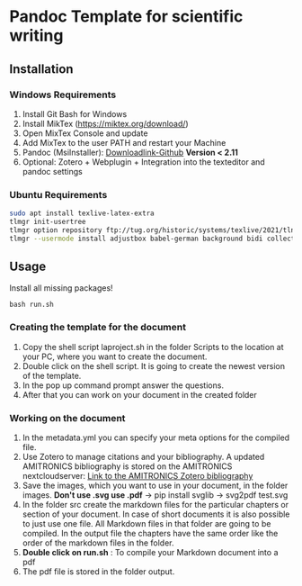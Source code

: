 # Pandoc Template for scientific writing

## Installation

### Windows Requirements

1. Install Git Bash for Windows
2. Install MikTex (https://miktex.org/download/)
2. Open MixTex Console and update
3. Add MixTex to the user PATH and restart your Machine
2. Pandoc (MsiInstaller): [Downloadlink-Github](https://github.com/jgm/pandoc/releases/download/2.10.1/pandoc-2.10.1-windows-x86_64.msis) **Version < 2.11**
3. Optional: Zotero + Webplugin + Integration into the texteditor and pandoc settings

### Ubuntu Requirements

~~~sh
sudo apt install texlive-latex-extra
tlmgr init-usertree
tlmgr option repository ftp://tug.org/historic/systems/texlive/2021/tlnet-final
tlmgr --usermode install adjustbox babel-german background bidi collectbox csquotes everypage filehook footmisc footnotebackref framed fvextra letltxmacro ly1 mdframed mweights needspace pagecolor sourcecodepro sourcesanspro titling ucharcat ulem unicode-math upquote xecjk xurl zref
~~~

## Usage

Install all missing packages!

```
bash run.sh
```

### Creating the template for the document 
1. Copy the shell script laproject.sh in the folder Scripts to the location at your PC, where you want to create the document.
2. Double click on the shell script. It is going to create the newest version of the template.
3. In the pop up command prompt answer the questions.
4. After that you can work on your document in the created folder

### Working on the document


1. In the metadata.yml you can specify your meta options for the compiled file.
2. Use Zotero to manage citations and your bibliography. A updated AMITRONICS bibliography is stored on the AMITRONICS nextcloudserver: [Link to the AMITRONICS Zotero bibliography](https://amitronics.net/apps/files/?dir=/Wissen/Literatur/Libary_Zotero&fileid=6944)
3. Save the images, which you want to use in your document, in the folder images. **Don't use .svg use .pdf** -> pip install svglib -> svg2pdf test.svg
4. In the folder src create the markdown files for the particular chapters or section of your document. In case of short documents it is also possible to just use one file. All Markdown files in that folder are going to be compiled. In the output file the chapters have the same order like the order of the markdown files in the folder.
5. **Double click on run.sh** : To compile your Markdown document into a pdf
6. The pdf file is stored in the folder output.

